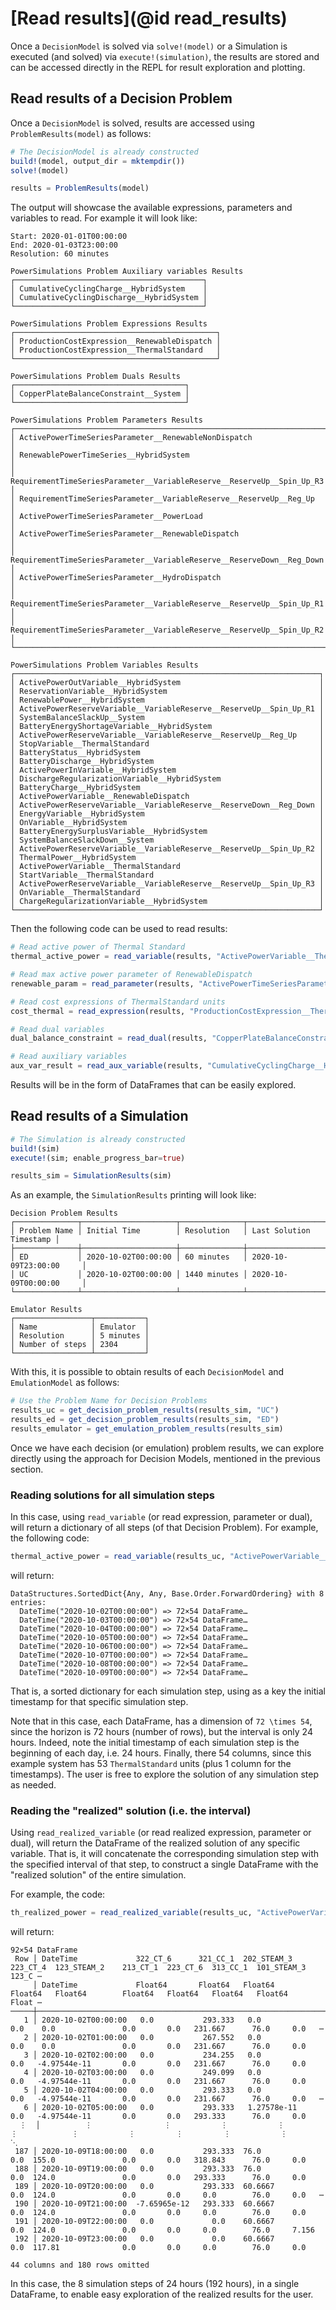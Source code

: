 # [Read results](@id read_results)

Once a `DecisionModel` is solved via `solve!(model)` or a Simulation is executed (and solved) via `execute!(simulation)`, the results are stored and can be accessed directly in the REPL for result exploration and plotting.

## Read results of a Decision Problem

Once a `DecisionModel` is solved, results are accessed using `ProblemResults(model)` as follows:

```julia
# The DecisionModel is already constructed
build!(model, output_dir = mktempdir())
solve!(model)

results = ProblemResults(model)
```

The output will showcase the available expressions, parameters and variables to read. For example it will look like:

```raw
Start: 2020-01-01T00:00:00
End: 2020-01-03T23:00:00
Resolution: 60 minutes

PowerSimulations Problem Auxiliary variables Results
┌──────────────────────────────────────────┐
│ CumulativeCyclingCharge__HybridSystem    │
│ CumulativeCyclingDischarge__HybridSystem │
└──────────────────────────────────────────┘

PowerSimulations Problem Expressions Results
┌─────────────────────────────────────────────┐
│ ProductionCostExpression__RenewableDispatch │
│ ProductionCostExpression__ThermalStandard   │
└─────────────────────────────────────────────┘

PowerSimulations Problem Duals Results
┌──────────────────────────────────────┐
│ CopperPlateBalanceConstraint__System │
└──────────────────────────────────────┘

PowerSimulations Problem Parameters Results
┌────────────────────────────────────────────────────────────────────────┐
│ ActivePowerTimeSeriesParameter__RenewableNonDispatch                           │
│ RenewablePowerTimeSeries__HybridSystem                                 │
│ RequirementTimeSeriesParameter__VariableReserve__ReserveUp__Spin_Up_R3 │
│ RequirementTimeSeriesParameter__VariableReserve__ReserveUp__Reg_Up     │
│ ActivePowerTimeSeriesParameter__PowerLoad                              │
│ ActivePowerTimeSeriesParameter__RenewableDispatch                      │
│ RequirementTimeSeriesParameter__VariableReserve__ReserveDown__Reg_Down │
│ ActivePowerTimeSeriesParameter__HydroDispatch                          │
│ RequirementTimeSeriesParameter__VariableReserve__ReserveUp__Spin_Up_R1 │
│ RequirementTimeSeriesParameter__VariableReserve__ReserveUp__Spin_Up_R2 │
└────────────────────────────────────────────────────────────────────────┘

PowerSimulations Problem Variables Results
┌────────────────────────────────────────────────────────────────────┐
│ ActivePowerOutVariable__HybridSystem                               │
│ ReservationVariable__HybridSystem                                  │
│ RenewablePower__HybridSystem                                       │
│ ActivePowerReserveVariable__VariableReserve__ReserveUp__Spin_Up_R1 │
│ SystemBalanceSlackUp__System                                       │
│ BatteryEnergyShortageVariable__HybridSystem                        │
│ ActivePowerReserveVariable__VariableReserve__ReserveUp__Reg_Up     │
│ StopVariable__ThermalStandard                                      │
│ BatteryStatus__HybridSystem                                        │
│ BatteryDischarge__HybridSystem                                     │
│ ActivePowerInVariable__HybridSystem                                │
│ DischargeRegularizationVariable__HybridSystem                      │
│ BatteryCharge__HybridSystem                                        │
│ ActivePowerVariable__RenewableDispatch                             │
│ ActivePowerReserveVariable__VariableReserve__ReserveDown__Reg_Down │
│ EnergyVariable__HybridSystem                                       │
│ OnVariable__HybridSystem                                           │
│ BatteryEnergySurplusVariable__HybridSystem                         │
│ SystemBalanceSlackDown__System                                     │
│ ActivePowerReserveVariable__VariableReserve__ReserveUp__Spin_Up_R2 │
│ ThermalPower__HybridSystem                                         │
│ ActivePowerVariable__ThermalStandard                               │
│ StartVariable__ThermalStandard                                     │
│ ActivePowerReserveVariable__VariableReserve__ReserveUp__Spin_Up_R3 │
│ OnVariable__ThermalStandard                                        │
│ ChargeRegularizationVariable__HybridSystem                         │
└────────────────────────────────────────────────────────────────────┘
```

Then the following code can be used to read results:

```julia
# Read active power of Thermal Standard
thermal_active_power = read_variable(results, "ActivePowerVariable__ThermalStandard")

# Read max active power parameter of RenewableDispatch
renewable_param = read_parameter(results, "ActivePowerTimeSeriesParameter__RenewableDispatch")

# Read cost expressions of ThermalStandard units
cost_thermal = read_expression(results, "ProductionCostExpression__ThermalStandard")

# Read dual variables
dual_balance_constraint = read_dual(results, "CopperPlateBalanceConstraint__System")

# Read auxiliary variables
aux_var_result = read_aux_variable(results, "CumulativeCyclingCharge__HybridSystem")
```

Results will be in the form of DataFrames that can be easily explored.

## Read results of a Simulation

```julia
# The Simulation is already constructed
build!(sim)
execute!(sim; enable_progress_bar=true)

results_sim = SimulationResults(sim)
```

As an example, the `SimulationResults` printing will look like:

```raw
Decision Problem Results
┌──────────────┬─────────────────────┬──────────────┬─────────────────────────┐
│ Problem Name │ Initial Time        │ Resolution   │ Last Solution Timestamp │
├──────────────┼─────────────────────┼──────────────┼─────────────────────────┤
│ ED           │ 2020-10-02T00:00:00 │ 60 minutes   │ 2020-10-09T23:00:00     │
│ UC           │ 2020-10-02T00:00:00 │ 1440 minutes │ 2020-10-09T00:00:00     │
└──────────────┴─────────────────────┴──────────────┴─────────────────────────┘

Emulator Results
┌─────────────────┬───────────┐
│ Name            │ Emulator  │
│ Resolution      │ 5 minutes │
│ Number of steps │ 2304      │
└─────────────────┴───────────┘
```

With this, it is possible to obtain results of each `DecisionModel` and `EmulationModel` as follows:

```julia
# Use the Problem Name for Decision Problems
results_uc = get_decision_problem_results(results_sim, "UC")
results_ed = get_decision_problem_results(results_sim, "ED")
results_emulator = get_emulation_problem_results(results_sim)
```

Once we have each decision (or emulation) problem results, we can explore directly using the approach for Decision Models, mentioned in the previous section.

### Reading solutions for all simulation steps

In this case, using `read_variable` (or read expression, parameter or dual), will return a dictionary of all steps (of that Decision Problem). For example, the following code:

```julia
thermal_active_power = read_variable(results_uc, "ActivePowerVariable__ThermalStandard")
```
will return:
```
DataStructures.SortedDict{Any, Any, Base.Order.ForwardOrdering} with 8 entries:
  DateTime("2020-10-02T00:00:00") => 72×54 DataFrame…
  DateTime("2020-10-03T00:00:00") => 72×54 DataFrame…
  DateTime("2020-10-04T00:00:00") => 72×54 DataFrame…
  DateTime("2020-10-05T00:00:00") => 72×54 DataFrame…
  DateTime("2020-10-06T00:00:00") => 72×54 DataFrame…
  DateTime("2020-10-07T00:00:00") => 72×54 DataFrame…
  DateTime("2020-10-08T00:00:00") => 72×54 DataFrame…
  DateTime("2020-10-09T00:00:00") => 72×54 DataFrame…
```
That is, a sorted dictionary for each simulation step, using as a key the initial timestamp for that specific simulation step.

Note that in this case, each DataFrame, has a dimension of ``72 \times 54``, since the horizon is 72 hours (number of rows), but the interval is only 24 hours. Indeed, note the initial timestamp of each simulation step is the beginning of each day, i.e. 24 hours. Finally, there 54 columns, since this example system has 53 `ThermalStandard` units (plus 1 column for the timestamps). The user is free to explore the solution of any simulation step as needed.

### Reading the "realized" solution (i.e. the interval)

Using `read_realized_variable` (or read realized expression, parameter or dual), will return the DataFrame of the realized solution of any specific variable. That is, it will concatenate the corresponding simulation step with the specified interval of that step, to construct a single DataFrame with the "realized solution" of the entire simulation.

For example, the code:
```julia
th_realized_power = read_realized_variable(results_uc, "ActivePowerVariable__ThermalStandard")
```
will return:
```raw
92×54 DataFrame
 Row │ DateTime             322_CT_6      321_CC_1  202_STEAM_3   223_CT_4  123_STEAM_2    213_CT_1  223_CT_6  313_CC_1  101_STEAM_3  123_C ⋯
     │ DateTime             Float64       Float64   Float64       Float64   Float64        Float64   Float64   Float64   Float64      Float ⋯
─────┼───────────────────────────────────────────────────────────────────────────────────────────────────────────────────────────────────────
   1 │ 2020-10-02T00:00:00   0.0           293.333   0.0               0.0    0.0               0.0       0.0   231.667      76.0     0.0   ⋯
   2 │ 2020-10-02T01:00:00   0.0           267.552   0.0               0.0    0.0               0.0       0.0   231.667      76.0     0.0
   3 │ 2020-10-02T02:00:00   0.0           234.255   0.0               0.0   -4.97544e-11       0.0       0.0   231.667      76.0     0.0
   4 │ 2020-10-02T03:00:00   0.0           249.099   0.0               0.0   -4.97544e-11       0.0       0.0   231.667      76.0     0.0
   5 │ 2020-10-02T04:00:00   0.0           293.333   0.0               0.0   -4.97544e-11       0.0       0.0   231.667      76.0     0.0   ⋯
   6 │ 2020-10-02T05:00:00   0.0           293.333   1.27578e-11       0.0   -4.97544e-11       0.0       0.0   293.333      76.0     0.0
  ⋮  │          ⋮                ⋮           ⋮           ⋮           ⋮            ⋮           ⋮         ⋮         ⋮           ⋮             ⋱
 187 │ 2020-10-09T18:00:00   0.0           293.333  76.0               0.0  155.0               0.0       0.0   318.843      76.0     0.0
 188 │ 2020-10-09T19:00:00   0.0           293.333  76.0               0.0  124.0               0.0       0.0   293.333      76.0     0.0
 189 │ 2020-10-09T20:00:00   0.0           293.333  60.6667            0.0  124.0               0.0       0.0     0.0        76.0     0.0   ⋯
 190 │ 2020-10-09T21:00:00  -7.65965e-12   293.333  60.6667            0.0  124.0               0.0       0.0     0.0        76.0     0.0
 191 │ 2020-10-09T22:00:00   0.0             0.0    60.6667            0.0  124.0               0.0       0.0     0.0        76.0     7.156
 192 │ 2020-10-09T23:00:00   0.0             0.0    60.6667            0.0  117.81              0.0       0.0     0.0        76.0     0.0
                                                                                                              44 columns and 180 rows omitted
```
In this case, the 8 simulation steps of 24 hours (192 hours), in a single DataFrame, to enable easy exploration of the realized results for the user.


